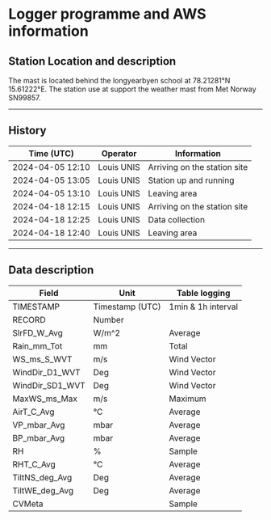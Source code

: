 # Logger programme and AWS information

## Station Location and description

The mast is located behind the longyearbyen school at 78.21281°N 15.61222°E.
The station use at support the weather mast from Met Norway SN99857.

---
## History

| Time (UTC)       | Operator     | Information                       |
|------------------|--------------|-----------------------------------|
|2024-04-05 12:10  | Louis UNIS   | Arriving on the station site      |
|2024-04-05 13:05  | Louis UNIS   | Station up and running            |
|2024-04-05 13:10  | Louis UNIS   | Leaving area                      |
|2024-04-18 12:15  | Louis UNIS   | Arriving on the station site      |
|2024-04-18 12:25  | Louis UNIS   | Data collection                   |
|2024-04-18 12:40  | Louis UNIS   | Leaving area                      |


---
## Data description

| Field         | Unit          | Table logging |
|---------------|---------------|---------------|
|TIMESTAMP      |Timestamp (UTC)| 1min & 1h interval|
|RECORD         |Number||
|SlrFD_W_Avg    |W/m^2|Average|
|Rain_mm_Tot    |mm|Total|
|WS_ms_S_WVT    |m/s|Wind Vector|
|WindDir_D1_WVT |Deg|Wind Vector|
|WindDir_SD1_WVT|Deg|Wind Vector|
|MaxWS_ms_Max   |m/s|Maximum|
|AirT_C_Avg     |°C|Average|
|VP_mbar_Avg    |mbar|Average|
|BP_mbar_Avg    |mbar|Average|
|RH             |%|Sample
|RHT_C_Avg      |°C|Average|
|TiltNS_deg_Avg |Deg|Average|
|TiltWE_deg_Avg |Deg|Average|
|CVMeta         ||Sample|
